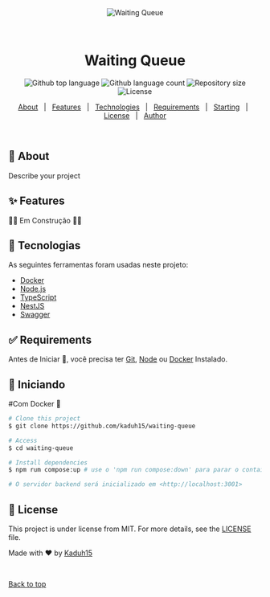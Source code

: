 <div align="center" id="top"> 
  <img src="./.github/app.gif" alt="Waiting Queue" />

  &#xa0;

  <!-- <a href="https://waitingqueue.netlify.app">Demo</a> -->
</div>

<h1 align="center">Waiting Queue</h1>

<p align="center">
  <img alt="Github top language" src="https://img.shields.io/github/languages/top/kaduh15/waiting-queue?color=56BEB8">

  <img alt="Github language count" src="https://img.shields.io/github/languages/count/kaduh15/waiting-queue?color=56BEB8">

  <img alt="Repository size" src="https://img.shields.io/github/repo-size/kaduh15/waiting-queue?color=56BEB8">

  <img alt="License" src="https://img.shields.io/github/license/kaduh15/waiting-queue?color=56BEB8">

  <!-- <img alt="Github issues" src="https://img.shields.io/github/issues/kaduh15/waiting-queue?color=56BEB8" /> -->

  <!-- <img alt="Github forks" src="https://img.shields.io/github/forks/kaduh15/waiting-queue?color=56BEB8" /> -->

  <!-- <img alt="Github stars" src="https://img.shields.io/github/stars/kaduh15/waiting-queue?color=56BEB8" /> -->
</p>

<!-- Status -->

<!-- <h4 align="center"> 
	🚧  Waiting Queue 🚀 Under construction...  🚧
</h4> 

<hr> -->

<p align="center">
  <a href="#dart-about">About</a> &#xa0; | &#xa0; 
  <a href="#sparkles-features">Features</a> &#xa0; | &#xa0;
  <a href="#rocket-technologies">Technologies</a> &#xa0; | &#xa0;
  <a href="#white_check_mark-requirements">Requirements</a> &#xa0; | &#xa0;
  <a href="#checkered_flag-starting">Starting</a> &#xa0; | &#xa0;
  <a href="#memo-license">License</a> &#xa0; | &#xa0;
  <a href="https://github.com/kaduh15" target="_blank">Author</a>
</p>

<br>

## :dart: About ##

Describe your project

## :sparkles: Features ##

🚧🚧 Em Construção 🚧🚧

## :rocket: Tecnologias ##

As seguintes ferramentas foram usadas neste projeto:

- [Docker](https://www.docker.com/)
- [Node.js](https://nodejs.org/en/)
- [TypeScript](https://www.typescriptlang.org/)
- [NestJS](https://nestjs.com/)
- [Swagger](https://swagger.io/)

## :white_check_mark: Requirements ##

Antes de Iniciar :checkered_flag:, você precisa ter [Git](https://git-scm.com), [Node](https://nodejs.org/en/) ou [Docker](https://www.docker.com/)  Instalado.

## :checkered_flag: Iniciando ##

#Com Docker 🐋
```bash
# Clone this project
$ git clone https://github.com/kaduh15/waiting-queue

# Access
$ cd waiting-queue

# Install dependencies
$ npm rum compose:up # use o 'npm run compose:down' para parar o container

# O servidor backend será inicializado em <http://localhost:3001>
```

## :memo: License ##

This project is under license from MIT. For more details, see the [LICENSE](LICENSE.md) file.


Made with :heart: by <a href="https://github.com/kaduh15" target="_blank">Kaduh15</a>

&#xa0;

<a href="#top">Back to top</a>
